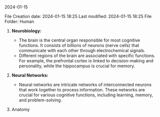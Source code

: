 2024-01-15

File Creation date: 2024-01-15 18:25
Last modified: 2024-01-15 18:25
File Folder: Human

1. **Neurobiology:**
    
    - The brain is the central organ responsible for most cognitive functions. It consists of billions of neurons (nerve cells) that communicate with each other through electrochemical signals.
    - Different regions of the brain are associated with specific functions. For example, the prefrontal cortex is linked to decision-making and personality, while the hippocampus is crucial for memory.
2. **Neural Networks:**
    
    - Neural networks are intricate networks of interconnected neurons that work together to process information. These networks are crucial for various cognitive functions, including learning, memory, and problem-solving.
3. Anatomy